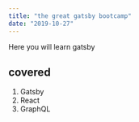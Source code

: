 ```yaml
---
title: "the great gatsby bootcamp"
date: "2019-10-27"
---
```


Here you will learn gatsby

## covered

1. Gatsby
2. React
3. GraphQL
